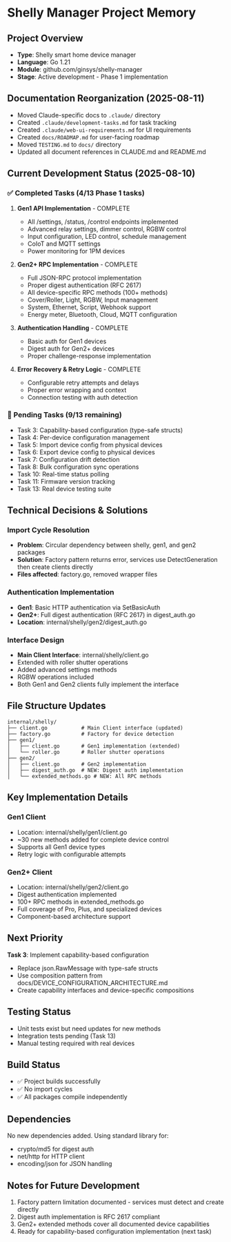 # Shelly Manager Project Memory

## Project Overview
- **Type**: Shelly smart home device manager
- **Language**: Go 1.21
- **Module**: github.com/ginsys/shelly-manager
- **Stage**: Active development - Phase 1 implementation

## Documentation Reorganization (2025-08-11)
- Moved Claude-specific docs to `.claude/` directory
- Created `.claude/development-tasks.md` for task tracking
- Created `.claude/web-ui-requirements.md` for UI requirements
- Created `docs/ROADMAP.md` for user-facing roadmap
- Moved `TESTING.md` to `docs/` directory
- Updated all document references in CLAUDE.md and README.md

## Current Development Status (2025-08-10)

### ✅ Completed Tasks (4/13 Phase 1 tasks)
1. **Gen1 API Implementation** - COMPLETE
   - All /settings, /status, /control endpoints implemented
   - Advanced relay settings, dimmer control, RGBW control
   - Input configuration, LED control, schedule management
   - CoIoT and MQTT settings
   - Power monitoring for 1PM devices

2. **Gen2+ RPC Implementation** - COMPLETE
   - Full JSON-RPC protocol implementation
   - Proper digest authentication (RFC 2617)
   - All device-specific RPC methods (100+ methods)
   - Cover/Roller, Light, RGBW, Input management
   - System, Ethernet, Script, Webhook support
   - Energy meter, Bluetooth, Cloud, MQTT configuration

3. **Authentication Handling** - COMPLETE
   - Basic auth for Gen1 devices
   - Digest auth for Gen2+ devices
   - Proper challenge-response implementation

4. **Error Recovery & Retry Logic** - COMPLETE
   - Configurable retry attempts and delays
   - Proper error wrapping and context
   - Connection testing with auth detection

### 🔄 Pending Tasks (9/13 remaining)
- Task 3: Capability-based configuration (type-safe structs)
- Task 4: Per-device configuration management
- Task 5: Import device config from physical devices
- Task 6: Export device config to physical devices
- Task 7: Configuration drift detection
- Task 8: Bulk configuration sync operations
- Task 10: Real-time status polling
- Task 11: Firmware version tracking
- Task 13: Real device testing suite

## Technical Decisions & Solutions

### Import Cycle Resolution
- **Problem**: Circular dependency between shelly, gen1, and gen2 packages
- **Solution**: Factory pattern returns error, services use DetectGeneration then create clients directly
- **Files affected**: factory.go, removed wrapper files

### Authentication Implementation
- **Gen1**: Basic HTTP authentication via SetBasicAuth
- **Gen2+**: Full digest authentication (RFC 2617) in digest_auth.go
- **Location**: internal/shelly/gen2/digest_auth.go

### Interface Design
- **Main Client Interface**: internal/shelly/client.go
- Extended with roller shutter operations
- Added advanced settings methods
- RGBW operations included
- Both Gen1 and Gen2 clients fully implement the interface

## File Structure Updates
```
internal/shelly/
├── client.go           # Main Client interface (updated)
├── factory.go          # Factory for device detection
├── gen1/
│   ├── client.go       # Gen1 implementation (extended)
│   └── roller.go       # Roller shutter operations
├── gen2/
│   ├── client.go       # Gen2 implementation
│   ├── digest_auth.go  # NEW: Digest auth implementation
│   └── extended_methods.go # NEW: All RPC methods
```

## Key Implementation Details

### Gen1 Client
- Location: internal/shelly/gen1/client.go
- ~30 new methods added for complete device control
- Supports all Gen1 device types
- Retry logic with configurable attempts

### Gen2+ Client  
- Location: internal/shelly/gen2/client.go
- Digest authentication implemented
- 100+ RPC methods in extended_methods.go
- Full coverage of Pro, Plus, and specialized devices
- Component-based architecture support

## Next Priority
**Task 3**: Implement capability-based configuration
- Replace json.RawMessage with type-safe structs
- Use composition pattern from docs/DEVICE_CONFIGURATION_ARCHITECTURE.md
- Create capability interfaces and device-specific compositions

## Testing Status
- Unit tests exist but need updates for new methods
- Integration tests pending (Task 13)
- Manual testing required with real devices

## Build Status
- ✅ Project builds successfully
- ✅ No import cycles
- ✅ All packages compile independently

## Dependencies
No new dependencies added. Using standard library for:
- crypto/md5 for digest auth
- net/http for HTTP client
- encoding/json for JSON handling

## Notes for Future Development
1. Factory pattern limitation documented - services must detect and create directly
2. Digest auth implementation is RFC 2617 compliant
3. Gen2+ extended methods cover all documented device capabilities
4. Ready for capability-based configuration implementation (next task)